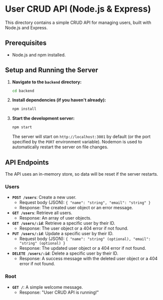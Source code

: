 # User CRUD API (Node.js & Express)

This directory contains a simple CRUD API for managing users, built with Node.js and Express.

## Prerequisites

- Node.js and npm installed.

## Setup and Running the Server

1.  **Navigate to the `backend` directory:**
    ```bash
    cd backend
    ```

2.  **Install dependencies (if you haven't already):**
    ```bash
    npm install
    ```

3.  **Start the development server:**
    ```bash
    npm start
    ```
    The server will start on `http://localhost:3001` by default (or the port specified by the `PORT` environment variable). Nodemon is used to automatically restart the server on file changes.

## API Endpoints

The API uses an in-memory store, so data will be reset if the server restarts.

### Users

-   **`POST /users`**: Create a new user.
    -   Request body (JSON): `{ "name": "string", "email": "string" }`
    -   Response: The created user object or an error message.
-   **`GET /users`**: Retrieve all users.
    -   Response: An array of user objects.
-   **`GET /users/:id`**: Retrieve a specific user by their ID.
    -   Response: The user object or a 404 error if not found.
-   **`PUT /users/:id`**: Update a specific user by their ID.
    -   Request body (JSON): `{ "name": "string" (optional), "email": "string" (optional) }`
    -   Response: The updated user object or a 404 error if not found.
-   **`DELETE /users/:id`**: Delete a specific user by their ID.
    -   Response: A success message with the deleted user object or a 404 error if not found.

### Root

-   **`GET /`**: A simple welcome message.
    -   Response: "User CRUD API is running!"
